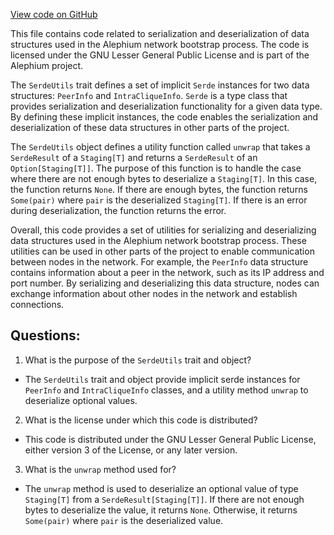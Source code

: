 [View code on GitHub](https://github.com/alephium/alephium/flow/src/main/scala/org/alephium/flow/network/bootstrap/SerdeUtils.scala)

This file contains code related to serialization and deserialization of data structures used in the Alephium network bootstrap process. The code is licensed under the GNU Lesser General Public License and is part of the Alephium project.

The `SerdeUtils` trait defines a set of implicit `Serde` instances for two data structures: `PeerInfo` and `IntraCliqueInfo`. `Serde` is a type class that provides serialization and deserialization functionality for a given data type. By defining these implicit instances, the code enables the serialization and deserialization of these data structures in other parts of the project.

The `SerdeUtils` object defines a utility function called `unwrap` that takes a `SerdeResult` of a `Staging[T]` and returns a `SerdeResult` of an `Option[Staging[T]]`. The purpose of this function is to handle the case where there are not enough bytes to deserialize a `Staging[T]`. In this case, the function returns `None`. If there are enough bytes, the function returns `Some(pair)` where `pair` is the deserialized `Staging[T]`. If there is an error during deserialization, the function returns the error.

Overall, this code provides a set of utilities for serializing and deserializing data structures used in the Alephium network bootstrap process. These utilities can be used in other parts of the project to enable communication between nodes in the network. For example, the `PeerInfo` data structure contains information about a peer in the network, such as its IP address and port number. By serializing and deserializing this data structure, nodes can exchange information about other nodes in the network and establish connections.
## Questions: 
 1. What is the purpose of the `SerdeUtils` trait and object?
- The `SerdeUtils` trait and object provide implicit serde instances for `PeerInfo` and `IntraCliqueInfo` classes, and a utility method `unwrap` to deserialize optional values.

2. What is the license under which this code is distributed?
- This code is distributed under the GNU Lesser General Public License, either version 3 of the License, or any later version.

3. What is the `unwrap` method used for?
- The `unwrap` method is used to deserialize an optional value of type `Staging[T]` from a `SerdeResult[Staging[T]]`. If there are not enough bytes to deserialize the value, it returns `None`. Otherwise, it returns `Some(pair)` where `pair` is the deserialized value.